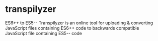 # transpilyzer
ES6++ to ES5-- Transpilyzer is an online tool for uploading & converting JavaScript files containing ES6++ code to backwards compatible JavaScript file containing ES5-- code
